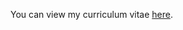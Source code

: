 You can view my curriculum vitae [here](https://drive.google.com/file/d/1wZUT8kU42ffkmFooiY2htnxf2TxOy0D5/view?usp=sharing).
